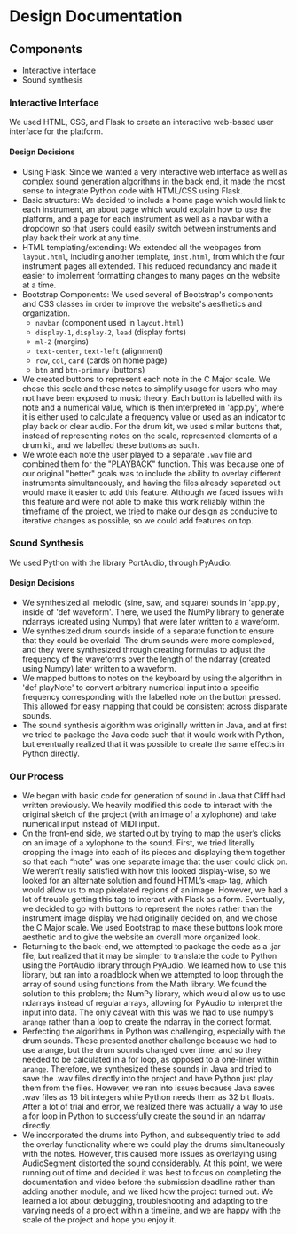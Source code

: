 # Design Documentation

## Components
* Interactive interface
* Sound synthesis

### Interactive Interface

We used HTML, CSS, and Flask to create an interactive web-based user interface for the platform. 

#### Design Decisions
* Using Flask: Since we wanted a very interactive web interface as well as complex sound generation algorithms in the back end, it made the most sense to integrate Python code with HTML/CSS using Flask.
* Basic structure: We decided to include a home page which would link to each instrument, an about page which would explain how to use the platform, and a page for each instrument as well as a navbar with a dropdown so that users could easily switch between instruments and play back their work at any time. 
* HTML templating/extending: We extended all the webpages from `layout.html`, including another template, `inst.html`, from which the four instrument pages all extended. This reduced redundancy and made it easier to implement formatting changes to many pages on the website at a time.
* Bootstrap Components: We used several of Bootstrap's components and CSS classes in order to improve the website's aesthetics and organization. 
    * `navbar` (component used in `layout.html`)
    * `display-1`, `display-2`, `lead` (display fonts)
    * `ml-2` (margins)
    * `text-center`, `text-left` (alignment)
    * `row`, `col`, `card` (cards on home page)
    * `btn` and `btn-primary` (buttons)
* We created buttons to represent each note in the C Major scale. We chose this scale and these notes to simplify usage for users who may not have been exposed to music theory. Each button is labelled with its note and a numerical value, which is then interpreted in 'app.py', where it is either used to calculate a frequency value or used as an indicator to play back or clear audio. For the drum kit, we used similar buttons that, instead of representing notes on the scale, represented elements of a drum kit, and we labelled these buttons as such.
* We wrote each note the user played to a separate `.wav` file and combined them for the "PLAYBACK" function. This was because one of our original "better" goals was to include the ability to overlay different instruments simultaneously, and having the files already separated out would make it easier to add this feature. Although we faced issues with this feature and were not able to make this work reliably within the timeframe of the project, we tried to make our design as conducive to iterative changes as possible, so we could add features on top.

### Sound Synthesis

We used Python with the library PortAudio, through PyAudio. 

#### Design Decisions
* We synthesized all melodic (sine, saw, and square) sounds in 'app.py', inside of 'def waveform'. There, we used the NumPy library to generate ndarrays (created using Numpy) that were later written to a waveform. 
* We synthesized drum sounds inside of a separate function to ensure that they could be overlaid. The drum sounds were more complexed, and they were synthesized through creating formulas to adjust the frequency of the waveforms over the length of the ndarray (created using Numpy) later written to a waveform.
* We mapped buttons to notes on the keyboard by using the algorithm in 'def playNote' to convert arbitrary numerical input into a specific frequency corresponding with the labelled note on the button pressed. This allowed for easy mapping that could be consistent across disparate sounds.
* The sound synthesis algorithm was originally written in Java, and at first we tried to package the Java code such that it would work with Python, but eventually realized that it was possible to create the same effects in Python directly.

### Our Process

* We began with basic code for generation of sound in Java that Cliff had written previously. We heavily modified this code to interact with the original sketch of the project (with an image of a xylophone) and take numerical input instead of MIDI input. 
* On the front-end side, we started out by trying to map the user’s clicks on an image of a xylophone to the sound. First, we tried literally cropping the image into each of its pieces and displaying them together so that each “note” was one separate image that the user could click on. We weren’t really satisfied with how this looked display-wise, so we looked for an alternate solution and found HTML’s `<map>` tag, which would allow us to map pixelated regions of an image. However, we had a lot of trouble getting this tag to interact with Flask as a form. Eventually, we decided to go with buttons to represent the notes rather than the instrument image display we had originally decided on, and we chose the C Major scale. We used Bootstrap to make these buttons look more aesthetic and to give the website an overall more organized look. 
* Returning to the back-end, we attempted to package the code as a .jar file, but realized that it may be simpler to translate the code to Python using the PortAudio library through PyAudio. We learned how to use this library, but ran into a roadblock when we attempted to loop through the array of sound using functions from the Math library. We found the solution to this problem; the NumPy library, which would allow us to use ndarrays instead of regular arrays, allowing for PyAudio to interpret the input into data. The only caveat with this was we had to use numpy’s `arange` rather than a loop to create the ndarray in the correct format. 
* Perfecting the algorithms in Python was challenging, especially with the drum sounds. These presented another challenge because we had to use arange, but the drum sounds changed over time, and so they needed to be calculated in a for loop, as opposed to a one-liner within `arange`. Therefore, we synthesized these sounds in Java and tried to save the .wav files directly into the project and have Python just play them from the files. However, we ran into issues because Java saves .wav files as 16 bit integers while Python needs them as 32 bit floats. After a lot of trial and error, we realized there was actually a way to use a for loop in Python to successfully create the sound in an ndarray directly. 
* We incorporated the drums into Python, and subsequently tried to add the overlay functionality where we could play the drums simultaneously with the notes. However, this caused more issues as overlaying using AudioSegment distorted the sound considerably. At this point, we were running out of time and decided it was best to focus on completing the documentation and video before the submission deadline rather than adding another module, and we liked how the project turned out. We learned a lot about debugging, troubleshooting and adapting to the varying needs of a project within a timeline, and we are happy with the scale of the project and hope you enjoy it.




